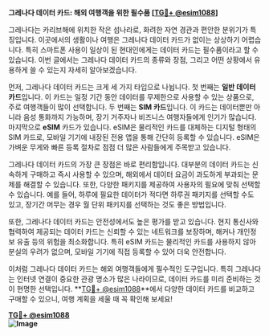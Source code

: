 **그레나다 데이터 카드: 해외 여행객을 위한 필수품 [[TG💪+ @esim1088](https://t.me/s/esim1088)]**

그레나다는 카리브해에 위치한 작은 섬나라로, 화려한 자연 경관과 편안한 분위기가 특징입니다. 이곳에서의 생활이나 여행은 그레나다 데이터 카드가 없이는 상상하기 어렵습니다. 특히 스마트폰 사용이 일상이 된 현대인에게는 데이터 카드는 필수품이라고 할 수 있습니다. 이번 글에서는 그레나다 데이터 카드의 종류와 장점, 그리고 어떤 상황에서 유용하게 쓸 수 있는지 자세히 알아보겠습니다.

먼저, 그레나다 데이터 카드는 크게 세 가지 타입으로 나뉩니다. 첫 번째는 **일반 데이터 카드**입니다. 이 카드는 일정 기간 동안 데이터를 무제한으로 사용할 수 있는 상품으로, 주로 여행객들이 많이 선택합니다. 두 번째는 **SIM 카드**입니다. 이 카드는 데이터뿐만 아니라 음성 통화까지 가능하며, 장기 거주자나 비즈니스 여행자들에게 인기가 많습니다. 마지막으로 **eSIM** 카드가 있습니다. eSIM은 물리적인 카드를 대체하는 디지털 형태의 SIM 카드로, 모바일 기기에 내장된 전용 앱을 통해 간단히 등록할 수 있습니다. eSIM은 가벼운 무게와 빠른 등록 절차로 점점 더 많은 사람들에게 주목받고 있습니다.

그레나다 데이터 카드의 가장 큰 장점은 바로 편리함입니다. 대부분의 데이터 카드는 신속하게 구매하고 즉시 사용할 수 있으며, 해외에서 데이터 요금이 과도하게 부과되는 문제를 해결할 수 있습니다. 또한, 다양한 패키지를 제공하여 사용자의 필요에 맞춰 선택할 수 있습니다. 예를 들어, 하루에 필요한 데이터가 적다면 하루권 패키지를 선택할 수도 있고, 장기간 머무는 경우 월 단위 패키지를 선택하는 것도 좋은 방법입니다.

또한, 그레나다 데이터 카드는 안전성에서도 높은 평가를 받고 있습니다. 현지 통신사와 협력하여 제공되는 데이터 카드는 신뢰할 수 있는 네트워크를 보장하며, 해커나 개인정보 유출 등의 위험을 최소화합니다. 특히 eSIM 카드는 물리적인 카드를 사용하지 않아 분실의 우려가 없으며, 모바일 기기에 직접 등록할 수 있어 더욱 안전합니다.

이처럼 그레나다 데이터 카드는 해외 여행객들에게 필수적인 도구입니다. 특히 그레나다는 인터넷 연결이 중요한 관광 명소가 많은 나라이므로, 데이터 카드를 미리 준비하는 것이 현명한 선택입니다. **[TG💪+ @esim1088](https://t.me/s/esim1088)**에서 다양한 데이터 카드를 비교하고 구매할 수 있으니, 여행 계획을 세울 때 꼭 확인해 보세요!

**[TG💪+ @esim1088](https://t.me/s/esim1088)  
![Image](https://i.postimg.cc/Y0z9fWf4/image.png)**